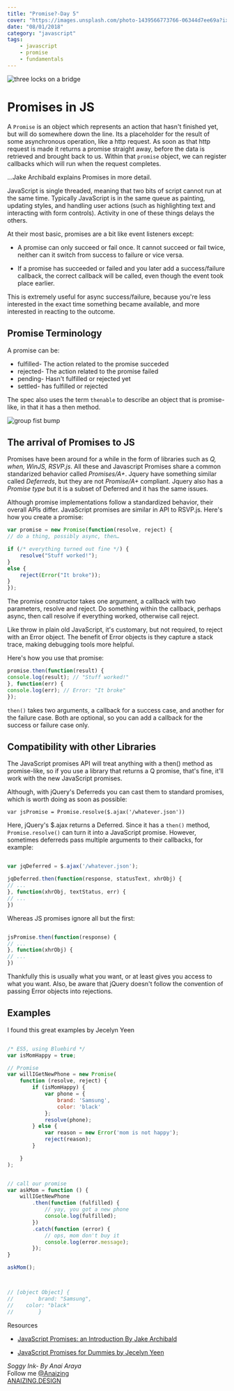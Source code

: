 ```yaml
---
title: "Promise?-Day 5"
cover: "https://images.unsplash.com/photo-1439566773766-06344d7ee69a?ixlib=rb-0.3.5&ixid=eyJhcHBfaWQiOjEyMDd9&s=0d0dc1dcda75ac7ec5e0f669babecfec&auto=format&fit=crop&w=753&q=80"
date: "08/01/2018"
category: "javascript"
tags:
    - javascript
    - promise
    - fundamentals
---
```


![three locks on a bridge](https://images.unsplash.com/photo-1439566773766-06344d7ee69a?ixlib=rb-0.3.5&ixid=eyJhcHBfaWQiOjEyMDd9&s=0d0dc1dcda75ac7ec5e0f669babecfec&auto=format&fit=crop&w=753&q=80)



# Promises in JS

A `Promise` is an object which represents an action that hasn't finished yet, but will do somewhere down the line. Its a placeholder for the result of some asynchronous operation, like a http request. As soon as that http request is made it returns a promise straight away, before the data is retrieved and brought back to us. Within that `promise` object, we can register callbacks which will run when the request completes.

...Jake Archibald explains Promises in more detail.

JavaScript is single threaded, meaning that two bits of script cannot run at the same time. Typically JavaScript is in the same queue as painting, updating styles, and handling user actions (such as highlighting text and interacting with form controls). Activity in one of these things delays the others.

At their most basic, promises are a bit like event listeners except:

* A promise can only succeed or fail once. It cannot succeed or fail twice, neither can it switch from success to failure or vice versa.

* If a promise has succeeded or failed and you later add a success/failure callback, the correct callback will be called, even though the event took place earlier.

This is extremely useful for async success/failure, because you're less interested in the exact time something became available, and more interested in reacting to the outcome.

## Promise Terminology

A promise can be:

* fulfilled- The action related to the promise succeded
* rejected- The action related to the promise failed
* pending- Hasn't fulfilled or rejected yet
* settled- has fulfilled or rejected

The spec also uses the term `thenable` to describe an object that is promise-like, in that it has a then method.

![group fist bump](https://images.unsplash.com/photo-1493689485253-f07fcbfc731b?auto=format&fit=crop&w=1466&q=80)

## The arrival of Promises to JS

Promises have been around for a while in the form of libraries such as _Q, when, WinJS, RSVP.js_. All these and Javascript Promises share a common standarized behavior called _Promises/A+_.
Jquery have something similar called _Deferreds_, but they are not _Promise/A+_ compliant. Jquery also has a _Promise type_ but it is a subset of Deferred and it has the same issues.

Although promise implementations follow a standardized behavior, their overall APIs differ. JavaScript promises are similar in API to RSVP.js. Here's how you create a promise:

```js
var promise = new Promise(function(resolve, reject) {
// do a thing, possibly async, then…

if (/* everything turned out fine */) {
    resolve("Stuff worked!");
}
else {
    reject(Error("It broke"));
}
});
```

The promise constructor takes one argument, a callback with two parameters, resolve and reject. Do something within the callback, perhaps async, then call resolve if everything worked, otherwise call reject.

Like throw in plain old JavaScript, it's customary, but not required, to reject with an Error object. The benefit of Error objects is they capture a stack trace, making debugging tools more helpful.

Here's how you use that promise:

```js
promise.then(function(result) {
console.log(result); // "Stuff worked!"
}, function(err) {
console.log(err); // Error: "It broke"
});
```

`then()` takes two arguments, a callback for a success case, and another for the failure case. Both are optional, so you can add a callback for the success or failure case only.

## Compatibility with other Libraries

The JavaScript promises API will treat anything with a then() method as promise-like, so if you use a library that returns a Q promise, that's fine, it'll work with the new JavaScript promises.

Although, with jQuery's Deferreds you can cast them to standard promises, which is worth doing as soon as possible:

    var jsPromise = Promise.resolve($.ajax('/whatever.json'))


Here, jQuery's $.ajax returns a Deferred. Since it has 
a `then()` method, `Promise.resolve()` can turn it into a 
JavaScript promise. However, sometimes deferreds pass 
multiple arguments to their callbacks, for example: 


```js

var jqDeferred = $.ajax('/whatever.json');

jqDeferred.then(function(response, statusText, xhrObj) {
// ...
}, function(xhrObj, textStatus, err) {
// ...
})
```

Whereas JS promises ignore all but the first:

```js

jsPromise.then(function(response) {
// ...
}, function(xhrObj) {
// ...
})
```

Thankfully this is usually what you want, or at least gives you access to what you want. Also, be aware that jQuery doesn't follow the convention of passing Error objects into rejections.

## Examples 

I found this great examples by Jecelyn Yeen 

```js

/* ES5, using Bluebird */
var isMomHappy = true;

// Promise
var willIGetNewPhone = new Promise(
    function (resolve, reject) {
        if (isMomHappy) {
            var phone = {
                brand: 'Samsung',
                color: 'black'
            };
            resolve(phone);
        } else {
            var reason = new Error('mom is not happy');
            reject(reason);
        }

    }
);


// call our promise
var askMom = function () {
    willIGetNewPhone
        .then(function (fulfilled) {
            // yay, you got a new phone
            console.log(fulfilled);
        })
        .catch(function (error) {
            // ops, mom don't buy it
            console.log(error.message);
        });
}

askMom();



// [object Object] {
//        brand: "Samsung",
//    color: "black"
//        }
```


Resources

* [JavaScript Promises: an Introduction By Jake Archibald ](https://developers.google.com/web/fundamentals/primers/promises)  

* [JavaScript Promises for Dummies by Jecelyn Yeen ](https://scotch.io/tutorials/javascript-promises-for-dummies)


_Soggy Ink- By Anai Araya_<br>
Follow me [@Anaizing](https://twitter.com/Anaizing) <br>
[ANAIZING.DESIGN](http://anaizing.design/)
